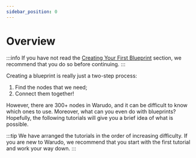 ```yaml
---
sidebar_position: 0
---
```


# Overview

:::info
If you have not read the [Creating Your First Blueprint](../understanding-blueprints.md) section, we recommend that you do so before continuing.
:::

Creating a blueprint is really just a two-step process:

1. Find the nodes that we need;
2. Connect them together!

However, there are 300+ nodes in Warudo, and it can be difficult to know which ones to use. Moreover, what can you even do with blueprints? Hopefully, the following tutorials will give you a brief idea of what is possible.

:::tip
We have arranged the tutorials in the order of increasing difficulty. If you are new to Warudo, we recommend that you start with the first tutorial and work your way down.
:::
